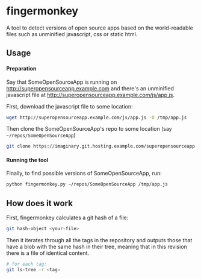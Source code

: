 # fingermonkey

A tool to detect versions of open source apps based on the world-readable files such as unminified javascript, css or static html.

## Usage

#### Preparation
Say that SomeOpenSourceApp is running on http://superopensourceapp.example.com and there's an unminified javascript file at http://superopensourceapp.example.com/js/app.js.

First, download the javascript file to some location:
```bash
wget http://superopensourceapp.example.com/js/app.js -O /tmp/app.js
```

Then clone the SomeOpenSourceApp's repo to some location (say `~/repos/SomeOpenSourceApp`)

```bash
git clone https://imaginary.git.hosting.example.com/superopensourceapp ~/repos/SomeOpenSourceApp
```

#### Running the tool
Finally, to find possible versions of SomeOpenSourceApp, run:
```bash
python fingermonkey.py ~/repos/SomeOpenSourceApp /tmp/app.js
```

## How does it work

First, fingermonkey calculates a git hash of a file:

```bash
git hash-object <your-file>
```

Then it iterates through all the tags in the repository and outputs those that have a blob with the same hash in their tree, meaning that in this revision there is a file of identical content.

```bash
# for each tag:
git ls-tree -r <tag>
```